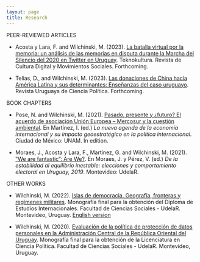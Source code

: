 ```yaml
---
layout: page
title: Research
---
```

 

PEER-REVIEWED ARTICLES

+ Acosta y Lara, F. and Wilchinski, M. (2023). [La batalla virtual por la memoria: un análisis de las memorias en disputa durante la Marcha del Silencio del 2020 en Twitter en Uruguay](https://marcelowilchinski.github.io/marcha/). Teknokultura. Revista de Cultura Digital y Movimientos Sociales. Forthcoming.

+ Telias, D., and Wilchinski, M. (2023). [Las donaciones de China hacia América Latina y sus determinantes: Enseñanzas del caso uruguayo](https://marcelowilchinski.github.io/china/). Revista Uruguaya de Ciencia Política. Forthcoming.

BOOK CHAPTERS

+ Pose, N. and Wilchinski, M. (2021). [Pasado, presente y ¿futuro? El acuerdo de asociación Unión Europea – Mercosur y la cuestión ambiental](https://marcelowilchinski.github.io/MercosurUE/). En Martínez, I. (ed.) *La nueva agenda de la economía internacional y su impacto geoestratégico en la política internacional*. Ciudad de México: UNAM. In edition.

+ Moraes, J., Acosta y Lara, F., Martínez, G. and Wilchinski, M. (2021). [‟We are fantastic”: Are We?](https://marcelowilchinski.github.io/fantastic/). En Moraes, J. y Pérez, V. (ed.) *De la estabilidad al equilibrio inestable: elecciones y comportamiento electoral en Uruguay, 2019*. Montevideo: UdelaR.

OTHER WORKS

+ Wilchinski, M. (2022). [Islas de democracia. Geografía, fronteras y regímenes militares](https://marcelowilchinski.github.io/DPEI/). Monografía final para la obtención del Diploma de Estudios Internacionales. Facultad de Ciencias Sociales - UdelaR. Montevideo, Uruguay. [English version](https://marcelowilchinski.github.io/DPEIen.md)

+ Wilchinski, M. (2020). [Evaluación de la política de protección de datos personales en la Administración Central de la República Oriental del Uruguay](https://marcelowilchinski.github.io/TesisLic/). Monografía final para la obtención de la Licenciatura en Ciencia Política. Facultad de Ciencias Sociales - UdelaR. Montevideo, Uruguay.
